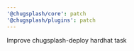 ```yaml
---
'@chugsplash/core': patch
'@chugsplash/plugins': patch
---
```


Improve chugsplash-deploy hardhat task
